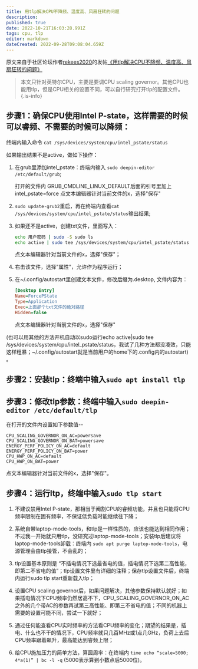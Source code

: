 ```yaml
---
title: 用tlp解决CPU不降频、温度高、风扇狂转的问题
description: 
published: true
date: 2022-10-21T16:03:28.991Z
tags: cpu, tlp
editor: markdown
dateCreated: 2022-09-28T09:08:04.659Z
---
```


原文来自于社区论坛作者[rekees2020](https://bbs.deepin.org/user/247659)的发帖[《用tlp解决CPU不降频、温度高、风扇狂转的问题》](https://bbs.deepin.org/zh/post/222504)

> 本文只针对英特尔CPU，主要是要调CPU scaling governor。其他CPU也能用tlp，但是CPU相关的设置不同，可以自行研究打开tlp的配置文件。
{.is-info}

## 步骤1：确保CPU使用Intel P-state，这样需要的时候可以睿频、不需要的时候可以降频：

终端内输入命令 `cat /sys/devices/system/cpu/intel_pstate/status`

如果输出结果不是active，做如下操作：

1. 在grub里添加intel_pstate：终端内输入 `sudo deepin-editor /etc/default/grub`;

	打开的文件内 GRUB_CMDLINE_LINUX_DEFAULT后面的引号里加上intel_pstate=force  点文本编辑器针对当前文件的x，选择"保存"

2. `sudo update-grub2`重启，再在终端内查看`cat /sys/devices/system/cpu/intel_pstate/status`输出结果;

3. 如果还不是active，创建txt文件，里面写入：

    ```bash
    echo 用户密码 | sudo -S sudo ls
    echo active | sudo tee /sys/devices/system/cpu/intel_pstate/status
    ```

    点文本编辑器针对当前文件的x，选择"保存"；

4. 右击该文件，选择"属性"，允许作为程序运行；

5. 在~/.config/autostart里创建文本文件，修改后缀为.desktop, 文件内容为：

    ```ini
    [Desktop Entry]
    Name=ForcePState
    Type=Application
    Exec=上面那个txt文件的绝对路径
    Hidden=false
    ```

    点文本编辑器针对当前文件的x，选择"保存"

 (也可以用其他的方法开机自动以sudo运行echo active|sudo tee /sys/devices/system/cpu/intel_pstate/status，我试了几种方法都没凑效，只能这样粗暴；~/.config/autostart就是当前用户的home下的.config内的autostart) 。

## 步骤2：安装tlp：终端中输入`sudo apt install tlp`

## 步骤3：修改tlp参数：终端中输入`sudo deepin-editor /etc/default/tlp`

在打开的文件内设置如下参数值--

```
CPU_SCALING_GOVERNOR_ON_AC=powersave
CPU_SCALING_GOVERNOR_ON_BAT=powersave
ENERGY_PERF_POLICY_ON_AC=default
ENERGY_PERF_POLICY_ON_BAT=power
CPU_HWP_ON_AC=default
CPU_HWP_ON_BAT=power
```

点文本编辑器针对当前文件的x，选择"保存"。

## 步骤4：运行ltp，终端中输入`sudo tlp start`

1. 不建议禁用Intel P-state，那相当于阉割CPU的睿频功能，并且也只能将CPU频率限制在固有频率，不保证低负载时能继续往下降；

2. 系统自带laptop-mode-tools，和tlp是一样性质的，应该也能达到相同作用；不过我一开始就只用tlp，没研究过laptop-mode-tools；安装tlp后建议将laptop-mode-tools卸载：终端内 `sudo apt purge laptop-mode-tools`，电源管理会由tlp接管，不会乱的；

3. tlp设置基本原则是  “不插电情况下选最省电的值，插电情况下选第二高性能，即第二不省电的值”；tlp设置文件里有详细的注释；保存tlp设置文件后，终端内运行sudo tlp start重新载入tlp；

4. 设置CPU scaling governor后，如果问题解决，其他参数保持默认就好；如果插电情况下CPU频率仍然居高不下，CPU_SCALING_GOVERNOR_ON_AC之外的几个带AC的参数再试第三高性能、即第三不省电的值；不同的机器上需要的设置可能不同，尝试一下就好；

5. 通过任何能查看CPU实时频率的方法看CPU频率的变化；期望的结果是，插电、什么也不干的情况下，CPU频率就只几百MHz或1点几GHz，负荷上去后CPU频率跟着飙升，最高能达到睿频上限；

6. 给CPU施加压力的简单方法，算圆周率：在终端内 `time echo “scale=5000; 4*a(1)” | bc -l -q` (5000表示算到小数点后5000位)。